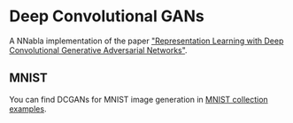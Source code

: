 # Deep Convolutional GANs

A NNabla implementation of the paper ["Representation Learning with Deep Convolutional
Generative Adversarial Networks"](https://arxiv.org/abs/1507.00677).

## MNIST

You can find DCGANs for MNIST image generation in [MNIST collection examples](https://github.com/sony/nnabla-examples/tree/master/image-classification/mnist-collection#deep-convolutional-gan-dcganpy).
